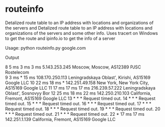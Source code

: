 # routeinfo
Detalized route table to an IP address with locations and organizations of the servers and 
Detalized route table to an IP address with locations and organizations of the servers and  some other info. Uses tracert on Windows to get the route and ipinfo.io to get the info of a server

Usage:
python routeinfo.py google.com

Output

  8     5 ms     3 ms     3 ms  5.143.253.245   Moscow, Moscow, AS12389 PJSC Rostelecom<br>
  9     3 ms     *       15 ms  108.170.250.113         Leningradskaya Oblast', Kirishi, AS15169 Google LLC
 10    22 ms    18 ms     *     142.251.49.158  New York, New York City, AS15169 Google LLC
 11    17 ms    17 ms    17 ms  216.239.57.222  Leningradskaya Oblast', Sosnovyy Bor
 12    25 ms    18 ms    22 ms  142.250.210.103         California, Fremont, AS15169 Google LLC
 13     *        *        *     Request timed out.
 14     *        *        *     Request timed out.
 15     *        *        *     Request timed out.
 16     *        *        *     Request timed out.
 17     *        *        *     Request timed out.
 18     *        *        *     Request timed out.
 19     *        *        *     Request timed out.
 20     *        *        *     Request timed out.
 21     *        *        *     Request timed out.
 22     *       17 ms    17 ms  142.251.1.139   California, Fremont, AS15169 Google LLC
